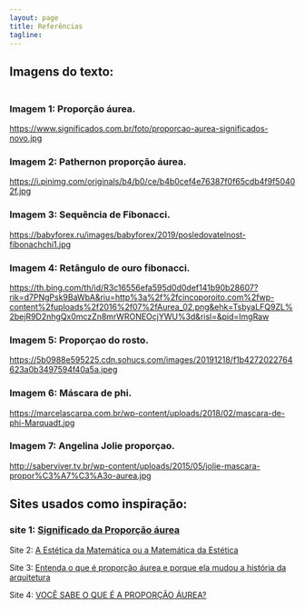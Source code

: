 ```yaml
---
layout: page
title: Referências
tagline: 
---
```

## <strong> Imagens do texto:  </strong>

### <br> Imagem 1: Proporção áurea. 
<https://www.significados.com.br/foto/proporcao-aurea-significados-novo.jpg>


### Imagem 2: Pathernon proporção áurea.
<https://i.pinimg.com/originals/b4/b0/ce/b4b0cef4e76387f0f65cdb4f9f50402f.jpg>


### Imagem 3: Sequência de Fibonacci.
<https://babyforex.ru/images/babyforex/2019/posledovatelnost-fibonachchi1.jpg>


### Imagem 4: Retângulo de ouro fibonacci.
<https://th.bing.com/th/id/R3c16556efa595d0d0def141b90b28607?rik=d7PNgPsk9BaWbA&riu=http%3a%2f%2fcincoporoito.com%2fwp-content%2fuploads%2f2016%2f07%2fAurea_02.png&ehk=TsbyaLFQ9ZL%2bejR9D2nhgQx0mczZn8mrWRONEOcjYWU%3d&risl=&pid=ImgRaw>


### Imagem 5: Proporçao do rosto.
<https://5b0988e595225.cdn.sohucs.com/images/20191218/f1b4272022764623a0b3497594f40a5a.jpeg>


### Imagem 6:  Máscara de phi. 
<https://marcelascarpa.com.br/wp-content/uploads/2018/02/mascara-de-phi-Marquadt.jpg>


### Imagem 7:  Angelina Jolie proporçao. 
<http://saberviver.tv.br/wp-content/uploads/2015/05/jolie-mascara-propor%C3%A7%C3%A3o-aurea.jpg> 



## <strong> Sites usados como inspiração:  </strong>

### site 1: [Significado da Proporção áurea](https://www.significados.com.br/proporcao-aurea/#:~:text=Propor%C3%A7%C3%A3o%20%C3%A1urea%20ou%20raz%C3%A3o%20%C3%A1urea%20consiste%20numa%20constante,Este%20valor%20%C3%A9%20chamado%20de%20%22n%C3%BAmero%20de%20Ouro%22.)



Site 2: [A Estética da Matemática ou a Matemática da Estética](https://mat.absolutamente.net/joomla/index.php/textos/corpus-mathematicum/132-a-estetica-da-matematica-ou-a-matematica-da-estetica)



Site 3: [Entenda o que é proporção áurea e porque ela mudou a história da arquitetura](https://www.vivadecora.com.br/pro/curiosidades/proporcao-aurea)



Site 4:  [VOCÊ SABE O QUE É A PROPORÇÃO ÁUREA?](https://www.megacurioso.com.br/matematica-e-estatistica/74174-voce-sabe-o-que-e-a-proporcao-aurea.htm)
